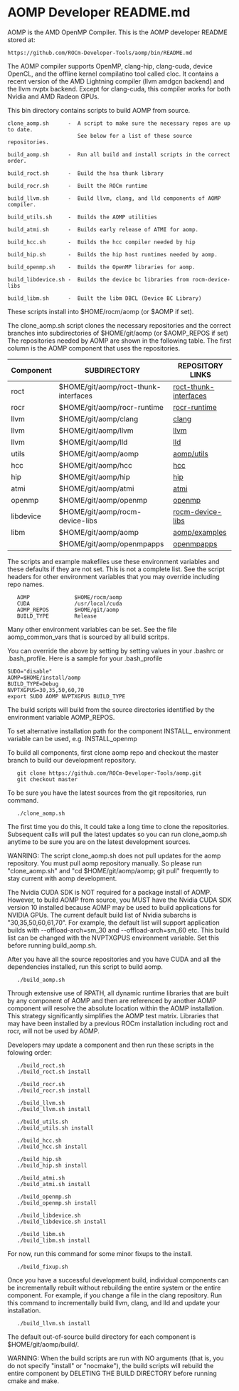 AOMP Developer README.md
========================

AOMP is the AMD OpenMP Compiler. This is the AOMP developer README stored at:
```
https://github.com/ROCm-Developer-Tools/aomp/bin/README.md
```
The AOMP compiler supports OpenMP, clang-hip, clang-cuda, device OpenCL, and the offline kernel compilatino tool called cloc.  It contains a recent version of the AMD Lightning compiler (llvm amdgcn backend) and the llvm nvptx backend.  Except for clang-cuda, this compiler works for both Nvidia and AMD Radeon GPUs.

This bin directory contains scripts to build AOMP from source.
```
clone_aomp.sh      -  A script to make sure the necessary repos are up to date.
                      See below for a list of these source repositories.

build_aomp.sh      -  Run all build and install scripts in the correct order.

build_roct.sh      -  Build the hsa thunk library

build_rocr.sh      -  Built the ROCm runtime

build_llvm.sh      -  Build llvm, clang, and lld components of AOMP compiler.

build_utils.sh     -  Builds the AOMP utilities

build_atmi.sh      -  Builds early release of ATMI for aomp.

build_hcc.sh       -  Builds the hcc compiler needed by hip

build_hip.sh       -  Builds the hip host runtimes needed by aomp.

build_openmp.sh    -  Builds the OpenMP libraries for aomp.

build_libdevice.sh -  Builds the device bc libraries from rocm-device-libs

build_libm.sh      -  Built the libm DBCL (Device BC Library)
```
These scripts install into $HOME/rocm/aomp (or $AOMP if set).

The clone_aomp.sh script clones the necessary repositories and the correct
branches into subdirectories of $HOME/git/aomp (or $AOMP_REPOS if set)
The repositories needed by AOMP are shown in the following table.
The first column is the AOMP component that uses the repositories.

| Component | SUBDIRECTORY                          | REPOSITORY LINKS
| --------- | ------------                          | ----------------
| roct      | $HOME/git/aomp/roct-thunk-interfaces  | [roct-thunk-interfaces](https://github.com/radeonopencompute/roct-thunk-interface)
| rocr      | $HOME/git/aomp/rocr-runtime           | [rocr-runtime](https://github.com/radeonopencompute/rocr-runtime)
| llvm      | $HOME/git/aomp/clang                  | [clang](https://github.com/ROCm-Developer-Tools/clang)
| llvm      | $HOME/git/aomp/llvm                   | [llvm](https://github.com/ROCm-Developer-Tools/llvm)
| llvm      | $HOME/git/aomp/lld                    | [lld](https://github.com/ROCm-Developer-Tools/lld)
| utils     | $HOME/git/aomp/aomp                   | [aomp/utils](https://github.com/ROCm-Developer-Tools/aomp/tree/master/utils)
| hcc       | $HOME/git/aomp/hcc                    | [hcc](https://github.com/radeonopencompute/hcc)
| hip       | $HOME/git/aomp/hip                    | [hip](https://github.com/ROCm-Developer-Tools/hip)
| atmi      | $HOME/git/aomp/atmi                   | [atmi](https://github.com/radeonopencompute/atmi)
| openmp    | $HOME/git/aomp/openmp                 | [openmp](https://github.com/ROCm-Developer-Tools/openmp)
| libdevice | $HOME/git/aomp/rocm-device-libs       | [rocm-device-libs](https://github.com/radeonopencompute/rocm-device-libs)
| libm      | $HOME/git/aomp/aomp                   | [aomp/examples](https://github.com/ROCm-Developer-Tools/aomp/tree/master/examples/libdevice)
|           | $HOME/git/aomp/openmpapps             | [openmpapps](https://github.com/AMDComputeLibraries/openmpapps)


The scripts and example makefiles use these environment variables and these
defaults if they are not set. This is not a complete list.  See the script headers
for other environment variables that you may override including repo names.

```
   AOMP              $HOME/rocm/aomp
   CUDA              /usr/local/cuda
   AOMP_REPOS        $HOME/git/aomp
   BUILD_TYPE        Release
```

Many other environment variables can be set.  See the file aomp_common_vars that is sourced by all build scritps.


You can override the above by setting by setting values in your .bashrc or .bash_profile.
Here is a sample for your .bash_profile

```
SUDO="disable"
AOMP=$HOME/install/aomp
BUILD_TYPE=Debug
NVPTXGPUS=30,35,50,60,70
export SUDO AOMP NVPTXGPUS BUILD_TYPE
```
The build scripts will build from the source directories identified by the
environment variable AOMP_REPOS.

To set alternative installation path for the component INSTALL_<COMPONENT> environment
variable can be used, e.g. INSTALL_openmp

To build all components, first clone aomp repo and checkout the master branch
to build our development repository.

```
   git clone https://github.com/ROCm-Developer-Tools/aomp.git
   git checkout master
```
	
To be sure you have the latest sources from the git repositories, run command.

```
   ./clone_aomp.sh
```

The first time you do this, It could take a long time to clone the repositories.  Subsequent calls will pull the latest updates so you can run clone_aomp.sh anytime to be sure you are on the latest development sources.

WANRING: The script clone_aomp.sh does not pull updates for the aomp repository. You must pull aomp repository manually. So please run "clone_aomp.sh" and "cd $HOME/git/aomp/aomp; git pull" frequently to stay current with aomp development.

The Nvidia CUDA SDK is NOT required for a package install of AOMP. However, to build AOMP from source, you MUST have the Nvidia CUDA SDK version 10 installed because AOMP may be used to build applications for NVIDIA GPUs.  The current default build list of Nvidia subarchs is "30,35,50,60,61,70".  For example, the default list will support application builds with --offload-arch=sm_30 and --offload-arch=sm_60 etc.  This build list can be changed with the NVPTXGPUS environment variable. Set this before running build_aomp.sh.

After you have all the source repositories and you have CUDA and all the dependencies installed,
run this script to build aomp.
```
   ./build_aomp.sh
```
Through extensive use of RPATH, all dynamic runtime libraries that are built by any component of AOMP and then are referenced by another AOMP component will resolve the absolute location within the AOMP installation.  This strategy significantly simplifies the AOMP test matrix.  Libraries that may have been installed by a previous ROCm installation including roct and rocr, will not be used by AOMP.


Developers may update a component and then run these  scripts in the folowing order:

```
   ./build_roct.sh
   ./build_roct.sh install

   ./build_rocr.sh
   ./build_rocr.sh install

   ./build_llvm.sh
   ./build_llvm.sh install

   ./build_utils.sh
   ./build_utils.sh install

   ./build_hcc.sh
   ./build_hcc.sh install

   ./build_hip.sh
   ./build_hip.sh install

   ./build_atmi.sh
   ./build_atmi.sh install

   ./build_openmp.sh
   ./build_openmp.sh install

   ./build_libdevice.sh
   ./build_libdevice.sh install

   ./build_libm.sh
   ./build_libm.sh install
```

For now, run this command for some minor fixups to the install.

```
   ./build_fixup.sh
```
Once you have a successful development build, individual components can be incrementally rebuilt without rebuilding the entire system or the entire component. For example, if you change a file in the clang repository. Run this command to incrementally build llvm, clang, and lld and update your installation.
```
   ./build_llvm.sh install
```
The default out-of-source build directory for each component is $HOME/git/aomp/build/<component>.

WARNING: When the build scripts are run with NO arguments (that is, you do not specify "install" or "nocmake"), the build scripts will rebuild the entire component by DELETING THE BUILD DIRECTORY before running cmake and make.
